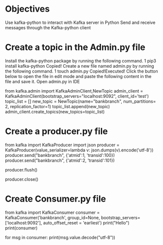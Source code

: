 # Objectives

Use kafka-python to interact with Kafka server in Python
Send and receive messages through the Kafka-python client

# Create a topic in the Admin.py file

Install the kafka-python package by running the following command.
1
pip3 install kafka-python
Copied!
Create a new file named admin.py by running the following command.
1
touch admin.py
Copied!Executed!
Click the button below to open the file in edit mode and paste the following content in the file and save it.
 Open admin.py in IDE

from kafka.admin import KafkaAdminClient,NewTopic
admin_client = KafkaAdminClient(bootstrap_servers="localhost:9092", client_id='test')
topic_list = []
new_topic = NewTopic(name="bankbranch", num_partitions= 2, replication_factor=1)
topic_list.append(new_topic)
admin_client.create_topics(new_topics=topic_list)

#  Create a producer.py file

from kafka import KafkaProducer
import json
producer = KafkaProducer(value_serializer=lambda v: json.dumps(v).encode('utf-8'))
producer.send("bankbranch", {'atmid':1, 'transid':100})
producer.send("bankbranch", {'atmid':2, 'transid':101})

producer.flush()

producer.close()

# Create Consumer.py file

from kafka import KafkaConsumer
consumer = KafkaConsumer('bankbranch',
                        group_id=None,
                         bootstrap_servers=['localhost:9092'],
                         auto_offset_reset = 'earliest')
print("Hello")
print(consumer)

for msg in consumer:
    print(msg.value.decode("utf-8"))